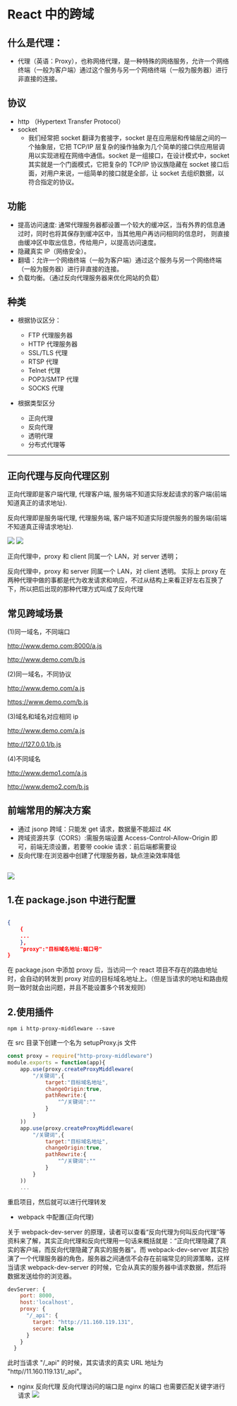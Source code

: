 # React 中的跨域

## 什么是代理：

-   代理（英语：Proxy），也称网络代理，是一种特殊的网络服务，允许一个网络终端（一般为客户端）通过这个服务与另一个网络终端（一般为服务器）进行非直接的连接。

## 协议

-   http （Hypertext Transfer Protocol）
-   socket
    -   我们经常把 socket 翻译为套接字，socket 是在应用层和传输层之间的一个抽象层，它把 TCP/IP 层复杂的操作抽象为几个简单的接口供应用层调用以实现进程在网络中通信。socket 是一组接口，在设计模式中，socket 其实就是一个门面模式，它把复杂的 TCP/IP 协议族隐藏在 socket 接口后面，对用户来说，一组简单的接口就是全部，让 socket 去组织数据，以符合指定的协议。

## 功能

-   提高访问速度: 通常代理服务器都设置一个较大的缓冲区，当有外界的信息通过时，同时也将其保存到缓冲区中，当其他用户再访问相同的信息时， 则直接由缓冲区中取出信息，传给用户，以提高访问速度。
-   隐藏真实 IP（网络安全）。
-   翻墙：允许一个网络终端（一般为客户端）通过这个服务与另一个网络终端（一般为服务器）进行非直接的连接。
-   负载均衡。（通过反向代理服务器来优化网站的负载）

## 种类

-   根据协议区分：

    -   FTP 代理服务器
    -   HTTP 代理服务器
    -   SSL/TLS 代理
    -   RTSP 代理
    -   Telnet 代理
    -   POP3/SMTP 代理
    -   SOCKS 代理

-   根据类型区分
    -   正向代理
    -   反向代理
    -   透明代理
    -   分布式代理等

---

## 正向代理与反向代理区别

正向代理即是客户端代理, 代理客户端, 服务端不知道实际发起请求的客户端(前端知道真正的请求地址).

反向代理即是服务端代理, 代理服务端, 客户端不知道实际提供服务的服务端(前端不知道真正得请求地址).

![](img/%E6%AD%A3%E5%90%91%E4%BB%A3%E7%90%86%E4%B8%8E%E5%8F%8D%E5%90%91%E4%BB%A3%E7%90%86.png)
![](img/%E6%AD%A3%E5%90%91%E4%BB%A3%E7%90%86%E4%B8%8E%E5%8F%8D%E5%90%91%E4%BB%A3%E7%90%861.png)

正向代理中，proxy 和 client 同属一个 LAN，对 server 透明；

反向代理中，proxy 和 server 同属一个 LAN，对 client 透明。
实际上 proxy 在两种代理中做的事都是代为收发请求和响应，不过从结构上来看正好左右互换了下，所以把后出现的那种代理方式叫成了反向代理

## 常见跨域场景

(1)同一域名，不同端口

http://www.demo.com:8000/a.js

http://www.demo.com/b.js

(2)同一域名，不同协议

http://www.demo.com/a.js

https://www.demo.com/b.js

(3)域名和域名对应相同 ip

http://www.demo.com/a.js

http://127.0.0.1/b.js

(4)不同域名

http://www.demo1.com/a.js

http://www.demo2.com/b.js

## 前端常用的解决方案

-   通过 jsonp 跨域：只能发 get 请求，数据量不能超过 4K
-   跨域资源共享（CORS）:需服务端设置 Access-Control-Allow-Origin 即可，前端无须设置，若要带 cookie 请求：前后端都需要设
-   反向代理:在浏览器中创建了代理服务器，缺点渲染效率降低

## ![](img/%E4%BB%A3%E7%90%86.png)

## 1.在 package.json 中进行配置

```json

{
    {
    ...
    },
    "proxy":"目标域名地址:端口号"
}
```

在 package.json 中添加 proxy 后，当访问一个 react 项目不存在的路由地址时，会自动的转发到 proxy 对应的目标域名地址上。（但是当请求的地址和路由规则一致时就会出问题，并且不能设置多个转发规则）

## 2.使用插件

`npm i http-proxy-middleware --save`

在 src 目录下创建一个名为 setupProxy.js 文件

```js
const proxy = require("http-proxy-middleware")
module.exports = function(app){
    app.use(proxy.createProxyMiddleware(
        "/关键词",{
            target:"目标域名地址",
            changeOrigin:true,
            pathRewrite:{
                "^/关键词":""
            }
        }
    ))
	app.use(proxy.createProxyMiddleware(
		"/关键词",{
			target:"目标域名地址",
			changeOrigin:true,
			pathRewrite:{
				"^/关键词":""
			}
		}
	))
	...
```

重启项目，然后就可以进行代理转发

-   webpack 中配置(正向代理)

关于 webpack-dev-server 的原理，读者可以查看“反向代理为何叫反向代理”等资料来了解，其实正向代理和反向代理用一句话来概括就是：“正向代理隐藏了真实的客户端，而反向代理隐藏了真实的服务器”。而 webpack-dev-server 其实扮演了一个代理服务器的角色，服务器之间通信不会存在前端常见的同源策略，这样当请求 webpack-dev-server 的时候，它会从真实的服务器中请求数据，然后将数据发送给你的浏览器。

```js
devServer: {
    port: 8000,
    host:'localhost',
    proxy: {
      "/_api": {
        target: "http://11.160.119.131",
        secure: false
      }
    }
  }
```

此时当请求 "/\_api" 的时候，其实请求的真实 URL 地址为 "http//11.160.119.131/\_api"。

-   nginx 反向代理
    反向代理访问的端口是 nginx 的端口
    也需要匹配关键字进行请求
    ![](img/nginx%E9%85%8D%E7%BD%AE.png)

